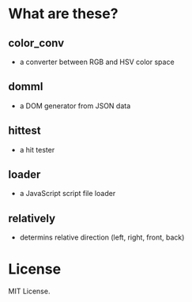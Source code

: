
# What are these?

## color_conv
- a converter between RGB and HSV color space

## domml
- a DOM generator from JSON data

## hittest
- a hit tester

## loader
- a JavaScript script file loader

## relatively
- determins relative direction (left, right, front, back)

# License
MIT License.

